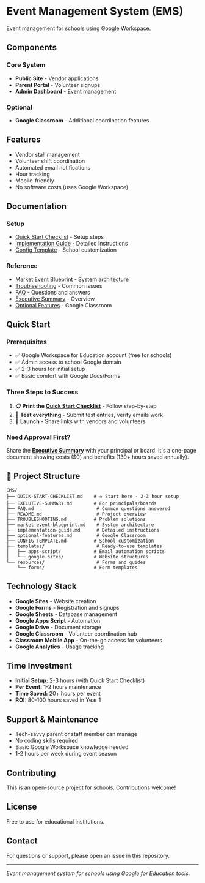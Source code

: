 # Event Management System (EMS)

Event management for schools using Google Workspace.

## Components

### Core System
- **Public Site** - Vendor applications
- **Parent Portal** - Volunteer signups
- **Admin Dashboard** - Event management

### Optional
- **Google Classroom** - Additional coordination features

## Features

- Vendor stall management
- Volunteer shift coordination
- Automated email notifications
- Hour tracking
- Mobile-friendly
- No software costs (uses Google Workspace)

## Documentation

### Setup
- [Quick Start Checklist](QUICK-START-CHECKLIST.md) - Setup steps
- [Implementation Guide](implementation-guide.md) - Detailed instructions
- [Config Template](CONFIG-TEMPLATE.md) - School customization

### Reference
- [Market Event Blueprint](market-event-blueprint.md) - System architecture
- [Troubleshooting](TROUBLESHOOTING.md) - Common issues
- [FAQ](FAQ.md) - Questions and answers
- [Executive Summary](EXECUTIVE-SUMMARY.md) - Overview
- [Optional Features](optional-features.md) - Google Classroom

## Quick Start

### Prerequisites
- ✅ Google Workspace for Education account (free for schools)
- ✅ Admin access to school Google domain
- ✅ 2-3 hours for initial setup
- ✅ Basic comfort with Google Docs/Forms

### Three Steps to Success
1. **📋 Print the [Quick Start Checklist](QUICK-START-CHECKLIST.md)** - Follow step-by-step
2. **🧪 Test everything** - Submit test entries, verify emails work
3. **🎉 Launch** - Share links with vendors and volunteers

### Need Approval First?
Share the **[Executive Summary](EXECUTIVE-SUMMARY.md)** with your principal or board. It's a one-page document showing costs ($0) and benefits (130+ hours saved annually).

## 📁 Project Structure

```
EMS/
├── QUICK-START-CHECKLIST.md    # ⭐ Start here - 2-3 hour setup
├── EXECUTIVE-SUMMARY.md        # For principals/boards
├── FAQ.md                       # Common questions answered
├── README.md                    # Project overview
├── TROUBLESHOOTING.md          # Problem solutions
├── market-event-blueprint.md    # System architecture
├── implementation-guide.md      # Detailed instructions
├── optional-features.md         # Google Classroom
├── CONFIG-TEMPLATE.md          # School customization
├── templates/                   # Ready-to-use templates
│   ├── apps-script/            # Email automation scripts
│   └── google-sites/           # Website structures
└── resources/                   # Forms and guides
    └── forms/                  # Form templates
```

## Technology Stack

- **Google Sites** - Website creation
- **Google Forms** - Registration and signups
- **Google Sheets** - Database management
- **Google Apps Script** - Automation
- **Google Drive** - Document storage
- **Google Classroom** - Volunteer coordination hub
- **Classroom Mobile App** - On-the-go access for volunteers
- **Google Analytics** - Usage tracking

## Time Investment

- **Initial Setup:** 2-3 hours (with Quick Start Checklist)
- **Per Event:** 1-2 hours maintenance
- **Time Saved:** 20+ hours per event
- **ROI:** 80-100 hours saved in Year 1

## Support & Maintenance

- Tech-savvy parent or staff member can manage
- No coding skills required
- Basic Google Workspace knowledge needed
- 1-2 hours per week during event season

## Contributing

This is an open-source project for schools. Contributions welcome!

## License

Free to use for educational institutions.

## Contact

For questions or support, please open an issue in this repository.

---

*Event management system for schools using Google for Education tools.*